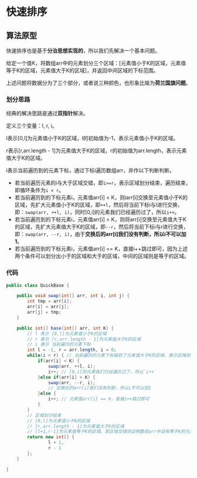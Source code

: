 # 快速排序


## 算法原型

快速排序也是基于**分治思想实现的**，所以我们先解决一个基本问题。

给定一个值K，将数组arr中的元素划分三个区域：[元素值小于K的区域，元素值等于K的区域，元素值大于K的区域]，并返回中间区域的下标范围。

上述问题将数据分为了三个部分，或者说三种颜色，也形象比喻为**荷兰国旗问题**。

### 划分思路

经典的解决思路是通过**双指针**解决。

定义三个变量：l, r, i。

l表示[0,l]为元素值小于K的区域，l的初始值为-1，表示元素值小于K的区域。

r表示[r,arr.length - 1]为元素值大于K的区域，r的初始值为arr.length，表示元素值大于K的区域。

i表示当前遍历到的元素下标，通过下标i遍历数组arr，并作以下判断判断。

- 若当前遍历元素的i与大于区域交错，即`i>=r`，表示区域划分结束，遍历结束，即循环条件为`i < r`。
- 若当前遍历到的下标元素i，元素值arr[i] < K，则iarr[i]交换至元素值小于K的区域，先扩大元素值小于K的区域，即`++l`，然后将当前下标i与l进行交换，即：`swap(arr, ++l, i)`，同时[0,i]的元素我们已经遍历过了，所以`i++`。
- 若当前遍历到的下标元素i，元素值arr[i] > K，则将arr[i]交换至元素值大于K的区域，先扩大元素值大于K的区域，即`--r`，然后将当前下标i与r进行交换，即：`swap(arr, --r, i)`，由于**交换后的arr[i]我们没有判断，所以i不可以加1**。
- 若当前遍历到的下标元素i，元素值arr[i] == K，直接i++跳过即可，因为上述两个条件可以划分出小于的区域和大于的区域，中间的区域则是等于的区域。

### 代码

```java
public class QuickBase {

    public void swap(int[] arr, int i, int j) {
        int tmp = arr[i];
        arr[i] = arr[j];
        arr[j] = tmp;
    }

    public int[] base(int[] arr, int K) {
        // l 表示 [0,l]为元素值小于K的区域
        // r 表示 [r,arr.length - 1]为元素值大于K的区域
        // i 表示 当前遍历的元素下标
        int l = -1, r = arr.length, i = 0;
        while(i < r) { // 当前遍历的元素下标碰到了元素值大于K的区域，表示区域划分结束
            if(arr[i] < K) {
                swap(arr, ++l, i);
                i++; // [0,i]的元素我们已经遍历过了，所以`i++`
            }else if(arr[i] > K) {
                swap(arr, --r, i);
                // 交换后的arr[i]我们没有判断，所以i不可以加1
            }else {
                i++; // 元素值arr[i] == K，直接i++跳过即可
            }
        }
        // 区域划分结束
        // [0,l]为元素值小于K的区域
        // [r,arr.length - 1]为元素值大于K的区域
        // [l+1,r-1]为元素值等于K的区域，若区域交错则证明数组arr中没有等于K的元素值
        return new int[] {
                l + 1,
                r - 1
        };
    }

}
```






